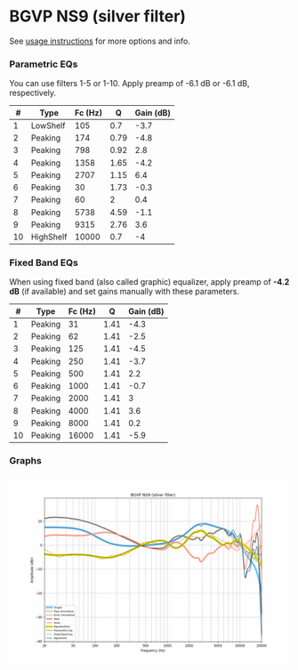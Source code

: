 # BGVP NS9 (silver filter)
See [usage instructions](https://github.com/jaakkopasanen/AutoEq#usage) for more options and info.

### Parametric EQs
You can use filters 1-5 or 1-10. Apply preamp of -6.1 dB or -6.1 dB, respectively.

|   # | Type      |   Fc (Hz) |    Q |   Gain (dB) |
|-----|-----------|-----------|------|-------------|
|   1 | LowShelf  |       105 | 0.7  |        -3.7 |
|   2 | Peaking   |       174 | 0.79 |        -4.8 |
|   3 | Peaking   |       798 | 0.92 |         2.8 |
|   4 | Peaking   |      1358 | 1.65 |        -4.2 |
|   5 | Peaking   |      2707 | 1.15 |         6.4 |
|   6 | Peaking   |        30 | 1.73 |        -0.3 |
|   7 | Peaking   |        60 | 2    |         0.4 |
|   8 | Peaking   |      5738 | 4.59 |        -1.1 |
|   9 | Peaking   |      9315 | 2.76 |         3.6 |
|  10 | HighShelf |     10000 | 0.7  |        -4   |

### Fixed Band EQs
When using fixed band (also called graphic) equalizer, apply preamp of **-4.2 dB** (if available) and set gains manually with these parameters.

|   # | Type    |   Fc (Hz) |    Q |   Gain (dB) |
|-----|---------|-----------|------|-------------|
|   1 | Peaking |        31 | 1.41 |        -4.3 |
|   2 | Peaking |        62 | 1.41 |        -2.5 |
|   3 | Peaking |       125 | 1.41 |        -4.5 |
|   4 | Peaking |       250 | 1.41 |        -3.7 |
|   5 | Peaking |       500 | 1.41 |         2.2 |
|   6 | Peaking |      1000 | 1.41 |        -0.7 |
|   7 | Peaking |      2000 | 1.41 |         3   |
|   8 | Peaking |      4000 | 1.41 |         3.6 |
|   9 | Peaking |      8000 | 1.41 |         0.2 |
|  10 | Peaking |     16000 | 1.41 |        -5.9 |

### Graphs
![](./BGVP%20NS9%20(silver%20filter).png)
